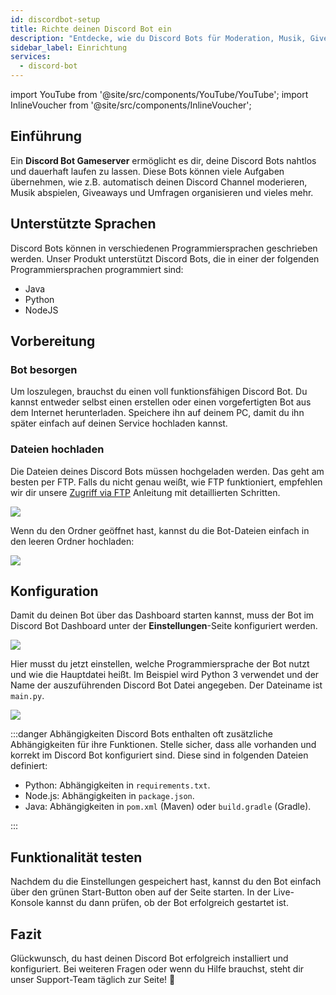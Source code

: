 ```yaml
---
id: discordbot-setup
title: Richte deinen Discord Bot ein
description: "Entdecke, wie du Discord Bots für Moderation, Musik, Giveaways und mehr mit nahtlosem Server mieten betreibst und verwaltest → Jetzt mehr erfahren"
sidebar_label: Einrichtung
services:
  - discord-bot
---
```


import YouTube from '@site/src/components/YouTube/YouTube';
import InlineVoucher from '@site/src/components/InlineVoucher';


## Einführung

Ein **Discord Bot Gameserver** ermöglicht es dir, deine Discord Bots nahtlos und dauerhaft laufen zu lassen. Diese Bots können viele Aufgaben übernehmen, wie z.B. automatisch deinen Discord Channel moderieren, Musik abspielen, Giveaways und Umfragen organisieren und vieles mehr.

<YouTube videoId="OoKA8UJ_N5A" imageSrc="https://screensaver01.zap-hosting.com/index.php/s/ffjmn3snRrkoeoK/preview" title="Wie du einen Discord Bot Gameserver einrichtest und Bot-Dateien hochlädst!" description="Du verstehst besser, wenn du Dinge in Aktion siehst? Kein Problem! Schau dir unser Video an, das alles für dich erklärt. Egal ob du es eilig hast oder einfach lieber auf die spannendste Art lernst!"/>

<InlineVoucher />



## Unterstützte Sprachen

Discord Bots können in verschiedenen Programmiersprachen geschrieben werden. Unser Produkt unterstützt Discord Bots, die in einer der folgenden Programmiersprachen programmiert sind:

- Java
- Python
- NodeJS

  
  

## Vorbereitung



### Bot besorgen

Um loszulegen, brauchst du einen voll funktionsfähigen Discord Bot. Du kannst entweder selbst einen erstellen oder einen vorgefertigten Bot aus dem Internet herunterladen. Speichere ihn auf deinem PC, damit du ihn später einfach auf deinen Service hochladen kannst.

### Dateien hochladen

Die Dateien deines Discord Bots müssen hochgeladen werden. Das geht am besten per FTP. Falls du nicht genau weißt, wie FTP funktioniert, empfehlen wir dir unsere [Zugriff via FTP](gameserver-ftpaccess.md) Anleitung mit detaillierten Schritten.

![](https://screensaver01.zap-hosting.com/index.php/s/x4WPiNS6xQcWQrp/preview)


Wenn du den Ordner geöffnet hast, kannst du die Bot-Dateien einfach in den leeren Ordner hochladen:

![](https://screensaver01.zap-hosting.com/index.php/s/t7DDaF684PZkXjn/preview)



## Konfiguration

Damit du deinen Bot über das Dashboard starten kannst, muss der Bot im Discord Bot Dashboard unter der **Einstellungen**-Seite konfiguriert werden.

![](https://screensaver01.zap-hosting.com/index.php/s/HoPpfJKsTC6ozNy/preview)

Hier musst du jetzt einstellen, welche Programmiersprache der Bot nutzt und wie die Hauptdatei heißt. Im Beispiel wird Python 3 verwendet und der Name der auszuführenden Discord Bot Datei angegeben. Der Dateiname ist `main.py`.

![](https://screensaver01.zap-hosting.com/index.php/s/ixfz2xKYCepS9Ek/preview)



:::danger Abhängigkeiten
Discord Bots enthalten oft zusätzliche Abhängigkeiten für ihre Funktionen. Stelle sicher, dass alle vorhanden und korrekt im Discord Bot konfiguriert sind. Diese sind in folgenden Dateien definiert:

- Python: Abhängigkeiten in `requirements.txt`.
- Node.js: Abhängigkeiten in `package.json`.
- Java: Abhängigkeiten in `pom.xml` (Maven) oder `build.gradle` (Gradle).

:::



## Funktionalität testen

Nachdem du die Einstellungen gespeichert hast, kannst du den Bot einfach über den grünen Start-Button oben auf der Seite starten. In der Live-Konsole kannst du dann prüfen, ob der Bot erfolgreich gestartet ist.



## Fazit

Glückwunsch, du hast deinen Discord Bot erfolgreich installiert und konfiguriert. Bei weiteren Fragen oder wenn du Hilfe brauchst, steht dir unser Support-Team täglich zur Seite! 🙂






<InlineVoucher />